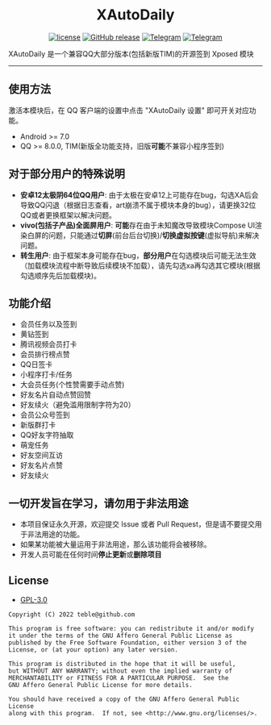 <div align="center">
    <h1> XAutoDaily </h1>

[![license](https://img.shields.io/github/license/teble/XAutoDaily.svg)](https://www.gnu.org/licenses/gpl-3.0.html)
[![GitHub release](https://img.shields.io/github/release/teble/XAutoDaily.svg)](https://github.com/teble/XAutoDaily/latest)
[![Telegram](https://img.shields.io/static/v1?label=Telegram&message=Channel&color=0088cc)](https://t.me/XAutoDaily)
[![Telegram](https://img.shields.io/static/v1?label=Telegram&message=Chat&color=0088cc)](https://t.me/XAutoDailyChat)
</div>

XAutoDaily 是一个兼容QQ大部分版本(包括新版TIM)的开源签到 Xposed 模块

-----

## 使用方法

激活本模块后，在 QQ 客户端的设置中点击 "XAutoDaily 设置" 即可开关对应功能。

- Android >= 7.0
- QQ >= 8.0.0, TIM(新版全功能支持，旧版**可能**不兼容小程序签到)

## 对于部分用户的特殊说明

- **安卓12太极阴64位QQ用户**: 由于太极在安卓12上可能存在bug，勾选XA后会导致QQ闪退（根据日志查看，art崩溃不属于模块本身的bug），请更换32位QQ或者更换框架以解决问题。
- **vivo(包括子产品)全面屏用户**: **可能**存在由于未知魔改导致模块Compose UI渲染白屏的问题，只能通过**切屏**(前台后台切换)/**切换虚拟按键**(虚拟导航)来解决问题。
- **转生用户**: 由于框架本身可能存在bug，**部分用户**在勾选模块后可能无法生效（加载模块流程中断导致后续模块不加载），请先勾选xa再勾选其它模块(根据勾选顺序先后加载模块)。

## 功能介绍

- 会员任务以及签到
- 黄钻签到
- 腾讯视频会员打卡
- 会员排行榜点赞
- QQ日签卡
- 小程序打卡/任务
- 大会员任务(个性赞需要手动点赞)
- 好友名片自动点赞回赞
- 好友续火（避免滥用限制字符为20）
- 会员公众号签到
- 新版群打卡
- QQ好友字符抽取
- 萌宠任务
- 好友空间互访
- 好友名片点赞
- 好友续火

## 一切开发旨在学习，请勿用于非法用途

- 本项目保证永久开源，欢迎提交 Issue 或者 Pull Request，但是请不要提交用于非法用途的功能。
- 如果某功能被大量运用于非法用途，那么该功能将会被移除。
- 开发人员可能在任何时间**停止更新**或**删除项目**

## License

- [GPL-3.0](https://www.gnu.org/licenses/gpl-3.0.html)

```
Copyright (C) 2022 teble@github.com

This program is free software: you can redistribute it and/or modify
it under the terms of the GNU Affero General Public License as
published by the Free Software Foundation, either version 3 of the
License, or (at your option) any later version.

This program is distributed in the hope that it will be useful,
but WITHOUT ANY WARRANTY; without even the implied warranty of
MERCHANTABILITY or FITNESS FOR A PARTICULAR PURPOSE.  See the
GNU Affero General Public License for more details.

You should have received a copy of the GNU Affero General Public License
along with this program.  If not, see <http://www.gnu.org/licenses/>.
```
